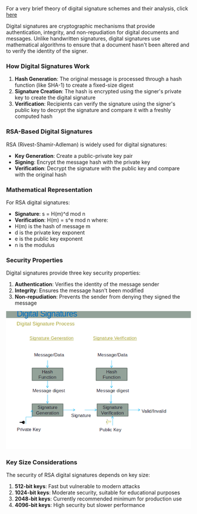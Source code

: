 For a very brief theory of digital signature schemes and their analysis, click [here](docs/dss1.pdf)

Digital signatures are cryptographic mechanisms that provide authentication, integrity, and non-repudiation for digital documents and messages. Unlike handwritten signatures, digital signatures use mathematical algorithms to ensure that a document hasn't been altered and to verify the identity of the signer.

### How Digital Signatures Work

1. **Hash Generation**: The original message is processed through a hash function (like SHA-1) to create a fixed-size digest
2. **Signature Creation**: The hash is encrypted using the signer's private key to create the digital signature
3. **Verification**: Recipients can verify the signature using the signer's public key to decrypt the signature and compare it with a freshly computed hash

### RSA-Based Digital Signatures

RSA (Rivest-Shamir-Adleman) is widely used for digital signatures:

- **Key Generation**: Create a public-private key pair
- **Signing**: Encrypt the message hash with the private key
- **Verification**: Decrypt the signature with the public key and compare with the original hash

### Mathematical Representation

For RSA digital signatures:

- **Signature**: s = H(m)^d mod n
- **Verification**: H(m) = s^e mod n
  where:
- H(m) is the hash of message m
- d is the private key exponent
- e is the public key exponent
- n is the modulus

### Security Properties

Digital signatures provide three key security properties:

1. **Authentication**: Verifies the identity of the message sender
2. **Integrity**: Ensures the message hasn't been modified
3. **Non-repudiation**: Prevents the sender from denying they signed the message

<img src="images/image11.png">

### Key Size Considerations

The security of RSA digital signatures depends on key size:

1. **512-bit keys**: Fast but vulnerable to modern attacks
2. **1024-bit keys**: Moderate security, suitable for educational purposes
3. **2048-bit keys**: Currently recommended minimum for production use
4. **4096-bit keys**: High security but slower performance
